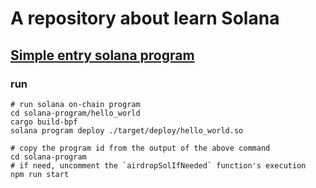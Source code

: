 # A repository about learn Solana

## [Simple entry solana program](https://github.com/AmbitionsXXXV/Sol-learn/tree/main/app/solana-program)

### run

```shell
# run solana on-chain program
cd solana-program/hello_world
cargo build-bpf
solana program deploy ./target/deploy/hello_world.so
```

```shell
# copy the program id from the output of the above command
cd solana-program
# if need, uncomment the `airdropSolIfNeeded` function's execution
npm run start
```
